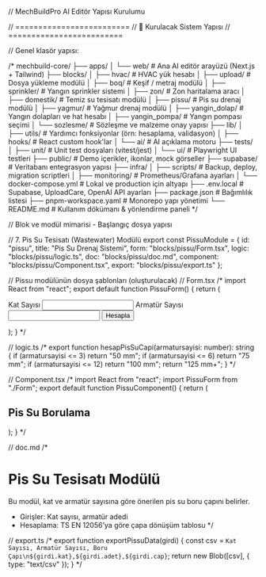 // MechBuildPro AI Editör Yapısı Kurulumu

// =========================
// 📁 Kurulacak Sistem Yapısı
// =========================

// Genel klasör yapısı:

/*
mechbuild-core/
├── apps/
│   └── web/               # Ana AI editör arayüzü (Next.js + Tailwind)
├── blocks/
│   ├── hvac/              # HVAC yük hesabı
│   ├── upload/            # Dosya yükleme modülü
│   ├── boq/               # Keşif / metraj modülü
│   ├── sprinkler/         # Yangın sprinkler sistemi
│   ├── zon/               # Zon haritalama aracı
│   ├── domestik/          # Temiz su tesisatı modülü
│   ├── pissu/             # Pis su drenaj modülü
│   ├── yagmur/            # Yağmur drenaj modülü
│   ├── yangin_dolap/      # Yangın dolapları ve hat hesabı
│   ├── yangin_pompa/      # Yangın pompası seçimi
│   └── sozlesme/          # Sözleşme ve malzeme onay yapısı
├── lib/
│   ├── utils/             # Yardımcı fonksiyonlar (örn: hesaplama, validasyon)
│   ├── hooks/             # React custom hook'lar
│   └── ai/                # AI açıklama motoru
├── tests/
│   ├── unit/              # Unit test dosyaları (vitest/jest)
│   └── ui/                # Playwright UI testleri
├── public/                # Demo içerikler, ikonlar, mock görseller
├── supabase/              # Veritabanı entegrasyon yapısı
├── infra/
│   ├── scripts/           # Backup, deploy, migration scriptleri
│   ├── monitoring/        # Prometheus/Grafana ayarları
│   └── docker-compose.yml # Lokal ve production için altyapı
├── .env.local             # Supabase, UploadCare, OpenAI API ayarları
├── package.json           # Bağımlılık listesi
├── pnpm-workspace.yaml    # Monorepo yapı yönetimi
└── README.md              # Kullanım dökümanı & yönlendirme paneli
*/


// Blok ve modül mimarisi - Başlangıç dosya yapısı

// 7. Pis Su Tesisatı (Wastewater) Modülü
export const PissuModule = {
  id: "pissu",
  title: "Pis Su Drenaj Sistemi",
  form: "blocks/pissu/Form.tsx",
  logic: "blocks/pissu/logic.ts",
  doc: "blocks/pissu/doc.md",
  component: "blocks/pissu/Component.tsx",
  export: "blocks/pissu/export.ts"
};

// Pissu modülünün dosya şablonları (oluşturulacak)
// Form.tsx
/*
import React from "react";
export default function PissuForm() {
  return (
    <form className="grid gap-4">
      <label>
        Kat Sayısı
        <input type="number" className="input" />
      </label>
      <label>
        Armatür Sayısı
        <input type="number" className="input" />
      </label>
      <button type="submit" className="btn">Hesapla</button>
    </form>
  );
}
*/

// logic.ts
/*
export function hesapPisSuCapi(armatursayisi: number): string {
  if (armatursayisi <= 3) return "50 mm";
  if (armatursayisi <= 6) return "75 mm";
  if (armatursayisi <= 12) return "100 mm";
  return "125 mm+";
}
*/

// Component.tsx
/*
import React from "react";
import PissuForm from "./Form";
export default function PissuComponent() {
  return (
    <section>
      <h2>Pis Su Borulama</h2>
      <PissuForm />
    </section>
  );
}
*/

// doc.md
/*
# Pis Su Tesisatı Modülü
Bu modül, kat ve armatür sayısına göre önerilen pis su boru çapını belirler.
- Girişler: Kat sayısı, armatür adedi
- Hesaplama: TS EN 12056’ya göre çapa dönüşüm tablosu
*/

// export.ts
/*
export function exportPissuData(girdi) {
  const csv = `Kat Sayısı, Armatür Sayısı, Boru Çapı\n${girdi.kat},${girdi.adet},${girdi.cap}`;
  return new Blob([csv], { type: "text/csv" });
}
*/
